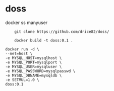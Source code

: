 # doss
docker ss manyuser

        git clone https://github.com/drice82/doss/

        docker build -t doss:0.1 .

    docker run -d \
    --net=host \
    -e MYSQL_HOST=mysqlhost \
    -e MYSQL_PORT=mysqlport \
    -e MYSQL_USER=mysqluser \
    -e MYSQL_PASSWORD=mysqlpasswd \
    -e MYSQL_DBNAME=mysqldb \
    -e SETMUL=1.0 \
    doss:0.1
